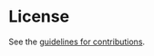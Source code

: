 # License

See the
[guidelines for contributions](https://github.com/ietf-rats/draft-birkholz-attestation-terminology/blob/master/CONTRIBUTING.md).

